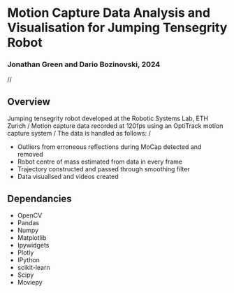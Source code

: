 # Motion Capture Data Analysis and Visualisation for Jumping Tensegrity Robot
### Jonathan Green and Dario Bozinovski, 2024
//
## Overview
Jumping tensegrity robot developed at the Robotic Systems Lab, ETH Zurich /
Motion capture data recorded at 120fps using an OptiTrack motion capture system /
The data is handled as follows: /
 - Outliers from erroneous reflections during MoCap detected and removed
 - Robot centre of mass estimated from data in every frame
 - Trajectory constructed and passed through smoothing filter
 - Data visualised and videos created

## Dependancies
 - OpenCV
 - Pandas
 - Numpy
 - Matplotlib
 - Ipywidgets
 - Plotly
 - IPython
 - scikit-learn
 - Scipy
 - Moviepy
